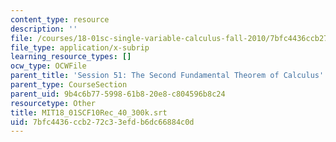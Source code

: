 ```yaml
---
content_type: resource
description: ''
file: /courses/18-01sc-single-variable-calculus-fall-2010/7bfc4436ccb272c33efdb6dc66884c0d_MIT18_01SCF10Rec_40_300k.srt
file_type: application/x-subrip
learning_resource_types: []
ocw_type: OCWFile
parent_title: 'Session 51: The Second Fundamental Theorem of Calculus'
parent_type: CourseSection
parent_uid: 9b4c6b77-5998-61b8-20e8-c804596b8c24
resourcetype: Other
title: MIT18_01SCF10Rec_40_300k.srt
uid: 7bfc4436-ccb2-72c3-3efd-b6dc66884c0d
---
```


